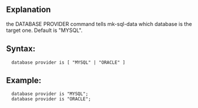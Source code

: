 ## Explanation

the DATABASE PROVIDER command tells mk-sql-data which database is the target one. Default is "MYSQL".


## Syntax:
```
  database provider is [ "MYSQL" | "ORACLE" ]
```

## Example:
```
  database provider is "MYSQL";
  database provider is "ORACLE";
```